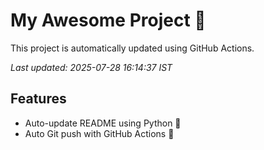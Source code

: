 # My Awesome Project 🚀

This project is automatically updated using GitHub Actions.

_Last updated: 2025-07-28 16:14:37 IST_

## Features
- Auto-update README using Python 🐍
- Auto Git push with GitHub Actions 🤖
